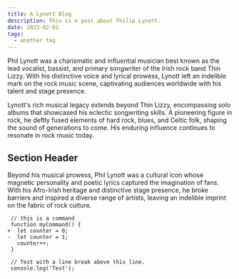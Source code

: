 ```yaml
---
title: A Lynott Blog 
description: This is a post about Philip Lynott.
date: 2023-02-01
tags:
  - another tag
---
```

Phil Lynott was a charismatic and influential musician best known as the lead vocalist, bassist, and primary songwriter of the Irish rock band Thin Lizzy. With his distinctive voice and lyrical prowess, Lynott left an indelible mark on the rock music scene, captivating audiences worldwide with his talent and stage presence.

Lynott's rich musical legacy extends beyond Thin Lizzy, encompassing solo albums that showcased his eclectic songwriting skills. A pioneering figure in rock, he deftly fused elements of hard rock, blues, and Celtic folk, shaping the sound of generations to come. His enduring influence continues to resonate in rock music today.

## Section Header

Beyond his musical prowess, Phil Lynott was a cultural icon whose magnetic personality and poetic lyrics captured the imagination of fans. With his Afro-Irish heritage and distinctive stage presence, he broke barriers and inspired a diverse range of artists, leaving an indelible imprint on the fabric of rock culture.

```diff-js
 // this is a command
 function myCommand() {
+  let counter = 0;
-  let counter = 1;
   counter++;
 }

 // Test with a line break above this line.
 console.log('Test');

```
